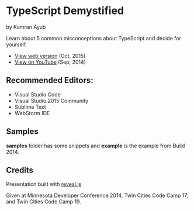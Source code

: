 # TypeScript Demystified
by Kamran Ayub

Learn about 5 common misconceptions about TypeScript and decide for yourself.

- [View web version](http://kamranicus.com/presentations/demystifying-typescript/#/) (Oct, 2015)
- [View on YouTube](https://www.youtube.com/watch?v=kb7tvaBJeMs) (Sep, 2014)

## Recommended Editors:

- Visual Studio Code
- Visual Studio 2015 Community
- Sublime Text
- WebStorm IDE

## Samples

**samples** folder has some snippets and **example** is the example from Build 2014.

## Credits

Presentation built with [reveal.js](http://lab.hakim.se/reveal-js/#/)

Given at Minnesota Developer Conference 2014, 
Twin Cities Code Camp 17, and 
Twin Cities Code Camp 19.
